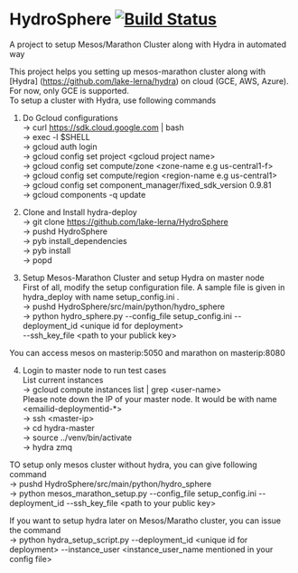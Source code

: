 # HydroSphere [![Build Status](https://travis-ci.org/lake-lerna/hydra.svg?branch=master)](https://travis-ci.org/tahir24434/HydroSphere)
A project to setup Mesos/Marathon Cluster along with Hydra in automated way

This project helps you setting up mesos-marathon cluster along with [Hydra] (https://github.com/lake-lerna/hydra) on cloud (GCE, AWS, Azure). For now, only
GCE is supported. <br />
To setup a cluster with Hydra, use following commands

1. Do Gcloud configurations <br />
    -> curl https://sdk.cloud.google.com | bash <br />
    -> exec -l $SHELL <br />
    -> gcloud auth login <br />
    -> gcloud config set project \<gcloud project name\> <br />
    -> gcloud config set compute/zone \<zone-name e.g us-central1-f\> <br />
    -> gcloud config set compute/region \<region-name e.g us-central1\> <br />
    -> gcloud config set component_manager/fixed_sdk_version 0.9.81 <br />
    -> gcloud components -q update <br />

2. Clone and Install hydra-deploy <br />
  -> git clone https://github.com/lake-lerna/HydroSphere <br />
  -> pushd HydroSphere <br />
  -> pyb install_dependencies <br />
  -> pyb install <br />
  -> popd <br />

3. Setup Mesos-Marathon Cluster and setup Hydra on master node <br />
  First of all, modify the setup configuration file. A sample file is given in hydra_deploy with name setup_config.ini . <br />
  -> pushd HydroSphere/src/main/python/hydro_sphere <br />
  -> python hydro_sphere.py --config_file setup_config.ini --deployment_id \<unique id for deployment\> <br /> --ssh_key_file \<path to your publick key\> <br />
  
  You can access mesos on masterip:5050 and marathon on masterip:8080

4. Login to master node to run test cases <br />
    List current instances <br />
    -> gcloud compute instances list | grep \<user-name\> <br />
    Please note down the IP of your master node. It would be with name \<emailid-deploymentid-*\> <br />
    -> ssh \<master-ip\> <br />
    -> cd hydra-master <br />
    -> source ../venv/bin/activate <br />
    -> hydra zmq <br />

TO setup only mesos cluster without hydra, you can give following command <br />
-> pushd HydroSphere/src/main/python/hydro_sphere <br />
-> python mesos_marathon_setup.py --config_file setup_config.ini --deployment_id <unique id for deployment> --ssh_key_file \<path to your public key\> <br />

If you want to setup hydra later on Mesos/Maratho cluster, you can issue the command <br />
-> python hydra_setup_script.py --deployment_id \<unique id for deployment\> --instance_user \<instance_user_name mentioned in your config file\>
